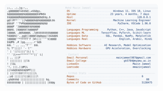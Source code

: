 <picture>
  <source srcset="https://raw.githubusercontent.com/mmazinjameel/mmazinjameel/main/dark_mode.svg?v=1741803217" media="(prefers-color-scheme: dark)">
  <img src="https://raw.githubusercontent.com/mmazinjameel/mmazinjameel/main/light_mode.svg?v=1741803217">
</picture>
